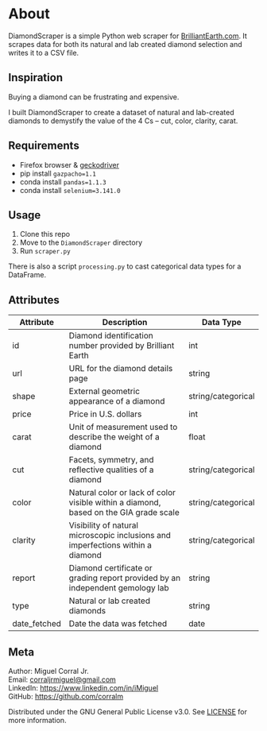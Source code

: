 # About
DiamondScraper is a simple Python web scraper for [BrilliantEarth.com](https://www.brilliantearth.com). It scrapes data for both its natural and lab created diamond selection and writes it to a CSV file.  

## Inspiration
Buying a diamond can be frustrating and expensive.

I built DiamondScraper to create a dataset of natural and lab-created diamonds to demystify the value of the 4 Cs – cut, color, clarity, carat.

## Requirements
- Firefox browser & [geckodriver](https://selenium-python.readthedocs.io/installation.html#drivers)
- pip install `gazpacho=1.1`
- conda install `pandas=1.1.3`
- conda install `selenium=3.141.0`

## Usage
1. Clone this repo
2. Move to the `DiamondScraper` directory
3. Run `scraper.py`

There is also a script `processing.py` to cast categorical data types for a DataFrame.

## Attributes
|   Attribute     |   Description                                                                            |   Data Type           |
|-----------------|------------------------------------------------------------------------------------------|-----------------------|
|   id            |   Diamond identification number provided by Brilliant Earth                              |   int                 |
|   url           |   URL for the diamond details page                                                       |   string              |
|   shape         |   External geometric appearance of a diamond                                             |   string/categorical  |
|   price         |   Price in U.S. dollars                                                                  |   int                 |
|   carat         |   Unit of measurement used to describe the weight of a diamond                           |   float               |
|   cut           |   Facets, symmetry, and reflective qualities of a diamond                                |   string/categorical  |
|   color         |   Natural color or lack of color visible within a diamond, based on the GIA grade scale  |   string/categorical  |
|   clarity       |   Visibility of natural microscopic inclusions and imperfections within a diamond        |   string/categorical  |
|   report        |   Diamond certificate or grading report provided by an independent gemology lab          |   string              |
|   type          |   Natural or lab created diamonds                                                        |   string              |
|   date_fetched  |   Date the data was fetched                                                              |   date                |

## Meta
Author: Miguel Corral Jr.  
Email: corraljrmiguel@gmail.com  
LinkedIn: https://www.linkedin.com/in/iMiguel   
GitHub: https://github.com/corralm

Distributed under the GNU General Public License v3.0. See [LICENSE](./LICENSE) for more information.
